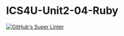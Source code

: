 # ICS4U-Unit2-04-Ruby
[![GitHub's Super Linter](https://github.com/cameron-teed/ICS4U-Unit2-04-Ruby/workflows/GitHub's%20Super%20Linter/badge.svg)](https://github.com/cameron-teed/ICS4U-Unit2-04-Ruby/actions)
